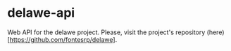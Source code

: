 # delawe-api
Web API for the delawe project. Please, visit the project's repository (here)[https://github.com/fontesrp/delawe].
